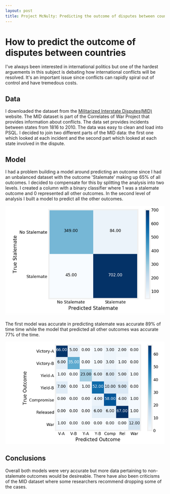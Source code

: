 ```yaml
---
layout: post
title: Project McNulty: Predicting the outcome of disputes between countries
---
```


# How to predict the outcome of disputes between countries

I've always been interested in international politics but one of the hardest arguements in this subject is debating how international conflicts will be resolved. It's an important issue since conflicts can rapidly spiral out of control and have tremedous costs.

## Data

I downloaded the dataset from the [Militarized Interstate Disputes(MID)](http://cow.dss.ucdavis.edu/data-sets/MIDs) website. The MID dataset is part of the Correlates of War Project that provides information about conflicts. The data set provides incidents between states from 1816 to 2010. The data was easy to clean and load into PSQL. I decided to join two different parts of the MID data: the first one which looked at each incident and the second part which looked at each state involved in the dispute. 

## Model

I had a problem building a model around predicting an outcome since I had an unbalanced dataset with the outcome 'Stalemate' making up 65% of all outcomes. I decided to compensate for this by splitting the analysis into two levels. I created a column with a binary classifier where 1 was a stalemate outcome and 0 represented all other outcomes. In the second level of analysis I built a model to predict all the other outcomes. 

![Confusion_stalemate](/images/Confusion_stalemate.png "Confusion_matrix_stalemate")

The first model was accurate in predicting stalemate was accurate 89% of time time while the model that predicted all other outcomes was accurate 77% of the time.

![Confusion_outcome](/images/Confusion_outcome.png "Confusion_matrix_outcome")

## Conclusions

Overall both models were very accurate but more data pertaining to non-stalemate outcomes would be desireable. There have also been criticisms of the MID dataset where some researchers recommend dropping some of the cases. 